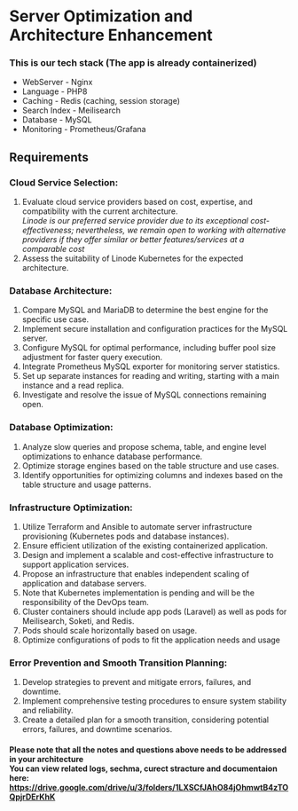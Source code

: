 # Server Optimization and Architecture Enhancement

### This is our tech stack (The app is already containerized)
-  WebServer - Nginx
-  Language - PHP8
-  Caching - Redis (caching, session storage)
-  Search Index - Meilisearch
-  Database - MySQL
-  Monitoring - Prometheus/Grafana

## Requirements

### Cloud Service Selection:
1. Evaluate cloud service providers based on cost, expertise, and compatibility with the current architecture. <br>
<i>Linode is our preferred service provider due to its exceptional cost-effectiveness; nevertheless, we remain open to working with alternative providers if they offer similar or better features/services at a comparable cost</i>
2. Assess the suitability of Linode Kubernetes for the expected architecture.

### Database Architecture:
1. Compare MySQL and MariaDB to determine the best engine for the specific use case.
2. Implement secure installation and configuration practices for the MySQL server.
3. Configure MySQL for optimal performance, including buffer pool size adjustment for faster query execution.
4. Integrate Prometheus MySQL exporter for monitoring server statistics.
5. Set up separate instances for reading and writing, starting with a main instance and a read replica.
6. Investigate and resolve the issue of MySQL connections remaining open.

### Database Optimization:
1. Analyze slow queries and propose schema, table, and engine level optimizations to enhance database performance.
2. Optimize storage engines based on the table structure and use cases.
3. Identify opportunities for optimizing columns and indexes based on the table structure and usage patterns.

### Infrastructure Optimization:
1. Utilize Terraform and Ansible to automate server infrastructure provisioning (Kubernetes pods and database instances).
2. Ensure efficient utilization of the existing containerized application.
3. Design and implement a scalable and cost-effective infrastructure to support application services.
4. Propose an infrastructure that enables independent scaling of application and database servers.
5. Note that Kubernetes implementation is pending and will be the responsibility of the DevOps team.
6. Cluster containers should include app pods (Laravel) as well as pods for Meilisearch, Soketi, and Redis.
7. Pods should scale horizontally based on usage.
8. Optimize configurations of pods to fit the application needs and usage

### Error Prevention and Smooth Transition Planning:
1. Develop strategies to prevent and mitigate errors, failures, and downtime.
2. Implement comprehensive testing procedures to ensure system stability and reliability.
3. Create a detailed plan for a smooth transition, considering potential errors, failures, and downtime scenarios.

#### Please note that all the notes and questions above needs to be addressed in your architecture <br>You can view related logs, sechma, curect stracture and documentaion here: <br>https://drive.google.com/drive/u/3/folders/1LXSCfJAhO84jOhmwtB4zTOQpjrDErKhK
